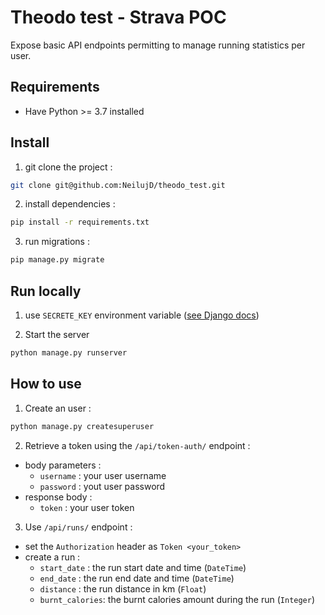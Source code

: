 # Theodo test - Strava POC

Expose basic API endpoints permitting to manage running statistics per user.

## Requirements

- Have Python >= 3.7 installed

## Install

1. git clone the project :

```bash
git clone git@github.com:NeilujD/theodo_test.git
```


2. install dependencies :

```bash
pip install -r requirements.txt
```


3. run migrations :

```bash
pip manage.py migrate
```

## Run locally

1. use `SECRETE_KEY` environment variable ([see Django docs](https://docs.djangoproject.com/fr/3.0/ref/settings/#secret-key))


2. Start the server

```bash
python manage.py runserver
```

## How to use

1. Create an user :
```bash
python manage.py createsuperuser
```


2. Retrieve a token using the `/api/token-auth/` endpoint :

- body parameters :
    - `username` : your user username
    - `password` : yout user password
- response body :
    - `token` : your user token


3. Use `/api/runs/` endpoint :
- set the `Authorization` header as `Token <your_token>`
- create a run :
    - `start_date` : the run start date and time (`DateTime`)
    - `end_date` : the run end date and time (`DateTime`)
    - `distance` : the run distance in km (`Float`)
    - `burnt_calories`: the burnt calories amount during the run (`Integer`)